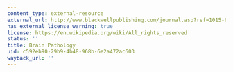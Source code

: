 ```yaml
---
content_type: external-resource
external_url: http://www.blackwellpublishing.com/journal.asp?ref=1015-6305&site=1
has_external_license_warning: true
license: https://en.wikipedia.org/wiki/All_rights_reserved
status: ''
title: Brain Pathology
uid: c592eb90-29b9-4b48-968b-6e2a472ac603
wayback_url: ''
---
```

